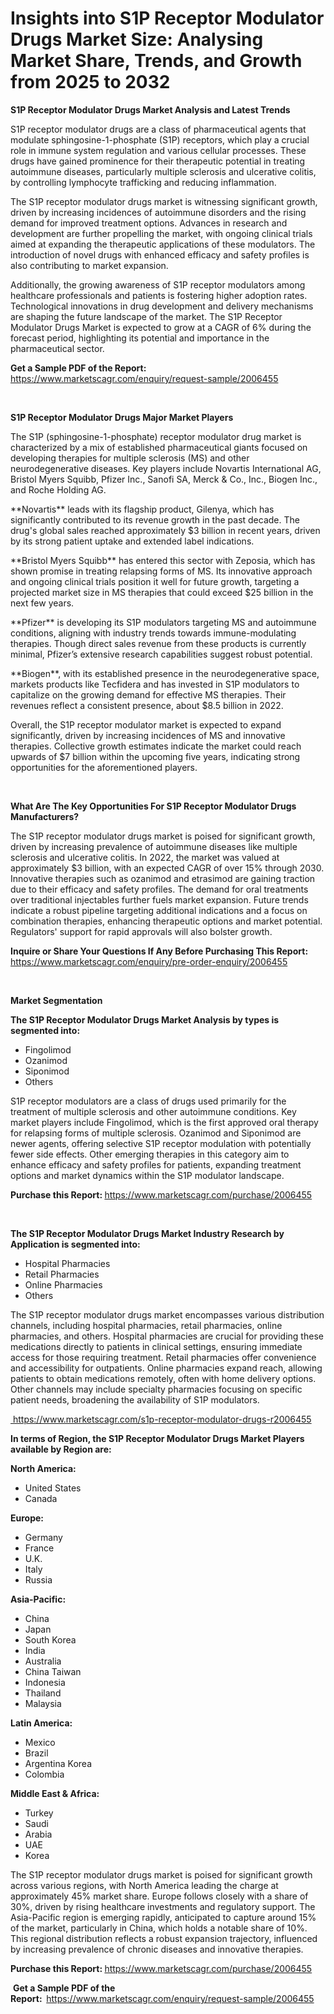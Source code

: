 <p><h1>Insights into S1P Receptor Modulator Drugs Market Size: Analysing Market Share, Trends, and Growth from 2025 to 2032</h1></p><p><strong>S1P Receptor Modulator Drugs Market Analysis and Latest Trends</strong></p>
<p><p>S1P receptor modulator drugs are a class of pharmaceutical agents that modulate sphingosine-1-phosphate (S1P) receptors, which play a crucial role in immune system regulation and various cellular processes. These drugs have gained prominence for their therapeutic potential in treating autoimmune diseases, particularly multiple sclerosis and ulcerative colitis, by controlling lymphocyte trafficking and reducing inflammation.</p><p>The S1P receptor modulator drugs market is witnessing significant growth, driven by increasing incidences of autoimmune disorders and the rising demand for improved treatment options. Advances in research and development are further propelling the market, with ongoing clinical trials aimed at expanding the therapeutic applications of these modulators. The introduction of novel drugs with enhanced efficacy and safety profiles is also contributing to market expansion.</p><p>Additionally, the growing awareness of S1P receptor modulators among healthcare professionals and patients is fostering higher adoption rates. Technological innovations in drug development and delivery mechanisms are shaping the future landscape of the market. The S1P Receptor Modulator Drugs Market is expected to grow at a CAGR of 6% during the forecast period, highlighting its potential and importance in the pharmaceutical sector.</p></p>
<p><strong>Get a Sample PDF of the Report:&nbsp;</strong> <a href="https://www.marketscagr.com/enquiry/request-sample/2006455?utm_campaign=2106&utm_medium=2&utm_source=Github&utm_content=ia&utm_term=19042025&utm_id=s1p-receptor-modulator-drugs">https://www.marketscagr.com/enquiry/request-sample/2006455</a></p>
<p>&nbsp;</p>
<p><strong>S1P Receptor Modulator Drugs Major Market Players</strong></p>
<p><p>The S1P (sphingosine-1-phosphate) receptor modulator drug market is characterized by a mix of established pharmaceutical giants focused on developing therapies for multiple sclerosis (MS) and other neurodegenerative diseases. Key players include Novartis International AG, Bristol Myers Squibb, Pfizer Inc., Sanofi SA, Merck & Co., Inc., Biogen Inc., and Roche Holding AG.</p><p>**Novartis** leads with its flagship product, Gilenya, which has significantly contributed to its revenue growth in the past decade. The drug's global sales reached approximately $3 billion in recent years, driven by its strong patient uptake and extended label indications.</p><p>**Bristol Myers Squibb** has entered this sector with Zeposia, which has shown promise in treating relapsing forms of MS. Its innovative approach and ongoing clinical trials position it well for future growth, targeting a projected market size in MS therapies that could exceed $25 billion in the next few years.</p><p>**Pfizer** is developing its S1P modulators targeting MS and autoimmune conditions, aligning with industry trends towards immune-modulating therapies. Though direct sales revenue from these products is currently minimal, Pfizer’s extensive research capabilities suggest robust potential.</p><p>**Biogen**, with its established presence in the neurodegenerative space, markets products like Tecfidera and has invested in S1P modulators to capitalize on the growing demand for effective MS therapies. Their revenues reflect a consistent presence, about $8.5 billion in 2022.</p><p>Overall, the S1P receptor modulator market is expected to expand significantly, driven by increasing incidences of MS and innovative therapies. Collective growth estimates indicate the market could reach upwards of $7 billion within the upcoming five years, indicating strong opportunities for the aforementioned players.</p></p>
<p>&nbsp;</p>
<p><strong>What Are The Key Opportunities For S1P Receptor Modulator Drugs Manufacturers?</strong></p>
<p><p>The S1P receptor modulator drugs market is poised for significant growth, driven by increasing prevalence of autoimmune diseases like multiple sclerosis and ulcerative colitis. In 2022, the market was valued at approximately $3 billion, with an expected CAGR of over 15% through 2030. Innovative therapies such as ozanimod and etrasimod are gaining traction due to their efficacy and safety profiles. The demand for oral treatments over traditional injectables further fuels market expansion. Future trends indicate a robust pipeline targeting additional indications and a focus on combination therapies, enhancing therapeutic options and market potential. Regulators' support for rapid approvals will also bolster growth.</p></p>
<p><strong>Inquire or Share Your Questions If Any Before Purchasing This Report:</strong> <a href="https://www.marketscagr.com/enquiry/pre-order-enquiry/2006455?utm_campaign=2106&utm_medium=2&utm_source=Github&utm_content=ia&utm_term=19042025&utm_id=s1p-receptor-modulator-drugs">https://www.marketscagr.com/enquiry/pre-order-enquiry/2006455</a></p>
<p>&nbsp;</p>
<p><strong>Market Segmentation</strong></p>
<p><strong>The S1P Receptor Modulator Drugs Market Analysis by types is segmented into:</strong></p>
<p><ul><li>Fingolimod</li><li>Ozanimod</li><li>Siponimod</li><li>Others</li></ul></p>
<p><p>S1P receptor modulators are a class of drugs used primarily for the treatment of multiple sclerosis and other autoimmune conditions. Key market players include Fingolimod, which is the first approved oral therapy for relapsing forms of multiple sclerosis. Ozanimod and Siponimod are newer agents, offering selective S1P receptor modulation with potentially fewer side effects. Other emerging therapies in this category aim to enhance efficacy and safety profiles for patients, expanding treatment options and market dynamics within the S1P modulator landscape.</p></p>
<p><strong>Purchase this Report:&nbsp;</strong><a href="https://www.marketscagr.com/purchase/2006455?utm_campaign=2106&utm_medium=2&utm_source=Github&utm_content=ia&utm_term=19042025&utm_id=s1p-receptor-modulator-drugs">https://www.marketscagr.com/purchase/2006455</a></p>
<p>&nbsp;</p>
<p><strong>The S1P Receptor Modulator Drugs Market Industry Research by Application is segmented into:</strong></p>
<p><ul><li>Hospital Pharmacies</li><li>Retail Pharmacies</li><li>Online Pharmacies</li><li>Others</li></ul></p>
<p><p>The S1P receptor modulator drugs market encompasses various distribution channels, including hospital pharmacies, retail pharmacies, online pharmacies, and others. Hospital pharmacies are crucial for providing these medications directly to patients in clinical settings, ensuring immediate access for those requiring treatment. Retail pharmacies offer convenience and accessibility for outpatients. Online pharmacies expand reach, allowing patients to obtain medications remotely, often with home delivery options. Other channels may include specialty pharmacies focusing on specific patient needs, broadening the availability of S1P modulators.</p></p>
<p><a href="https://www.marketscagr.com/s1p-receptor-modulator-drugs-r2006455?utm_campaign=2106&utm_medium=2&utm_source=Github&utm_content=ia&utm_term=19042025&utm_id=s1p-receptor-modulator-drugs">&nbsp;https://www.marketscagr.com/s1p-receptor-modulator-drugs-r2006455</a></p>
<p><strong>In terms of Region, the S1P Receptor Modulator Drugs Market Players available by Region are:</strong></p>
<p>
    <p> <strong> North America: </strong>
        <ul>
            <li>United States</li>
            <li>Canada</li>
        </ul>
        </p> 
    <p> <strong> Europe: </strong>
        <ul>
            <li>Germany</li>
            <li>France</li>
            <li>U.K.</li>
            <li>Italy</li>
            <li>Russia</li>
        </ul>
        </p> 
    <p> <strong> Asia-Pacific: </strong>
        <ul>
            <li>China</li>
            <li>Japan</li>
            <li>South Korea</li>
            <li>India</li>
            <li>Australia</li>
            <li>China Taiwan</li>
            <li>Indonesia</li>
            <li>Thailand</li>
            <li>Malaysia</li>
        </ul>
        </p> 
    <p> <strong> Latin America: </strong>
        <ul>
            <li>Mexico</li>
            <li>Brazil</li>
            <li>Argentina Korea</li>
            <li>Colombia</li>
        </ul>
        </p> 
    <p> <strong> Middle East & Africa: </strong>
        <ul>
            <li>Turkey</li>
            <li>Saudi</li>
            <li>Arabia</li>
            <li>UAE</li>
            <li>Korea</li>
        </ul>
    </p>
    </p>
<p><p>The S1P receptor modulator drugs market is poised for significant growth across various regions, with North America leading the charge at approximately 45% market share. Europe follows closely with a share of 30%, driven by rising healthcare investments and regulatory support. The Asia-Pacific region is emerging rapidly, anticipated to capture around 15% of the market, particularly in China, which holds a notable share of 10%. This regional distribution reflects a robust expansion trajectory, influenced by increasing prevalence of chronic diseases and innovative therapies.</p></p>
<p><strong>Purchase this Report: </strong><a href="https://www.marketscagr.com/purchase/2006455?utm_campaign=2106&utm_medium=2&utm_source=Github&utm_content=ia&utm_term=19042025&utm_id=s1p-receptor-modulator-drugs">https://www.marketscagr.com/purchase/2006455</a></p>
<p>&nbsp;<strong>Get a Sample PDF of the Report:&nbsp;&nbsp;</strong><a href="https://www.marketscagr.com/enquiry/request-sample/2006455?utm_campaign=2106&utm_medium=2&utm_source=Github&utm_content=ia&utm_term=19042025&utm_id=s1p-receptor-modulator-drugs">https://www.marketscagr.com/enquiry/request-sample/2006455</a></p>
<p><strong></strong></p>
<p><p></p><p></p><p></p></p>
